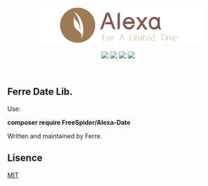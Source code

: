 <p align="center"><img src="https://raw.githubusercontent.com/FreeSpider/Resources/master/img/alexa-logo.png"></p>
<p align="center">
<a href="https://travis-ci.org/FreeSpider/Alexa-Date"><img src="https://travis-ci.org/FreeSpider/Alexa-Date.svg?branch=master"></a>
<a href="https://github.com/FreeSpider/Alexa-Date/releases"><img src="https://img.shields.io/github/release/FreeSpider/Alexa-Date.svg"></a>
<a href="https://github.com/FreeSpider/Alexa-Date/blob/master/LICENSE"><img src="https://img.shields.io/badge/license-MIT-3e8374.svg"></a>
<a href="#"><img src="https://img.shields.io/badge/language-php-45d298.svg"></a>
</p>
<br />

## Ferre Date Lib. ##

Use:

**composer require FreeSpider/Alexa-Date**

Written and maintained by Ferre.


## Lisence ##

[MIT](https://opensource.org/licenses/MIT "MIT")
